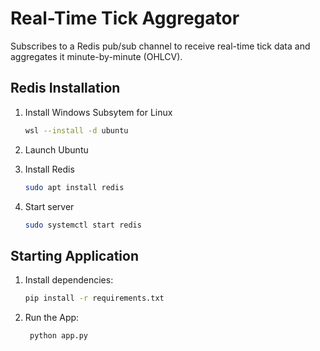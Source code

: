 # Real-Time Tick Aggregator

Subscribes to a Redis pub/sub channel to receive real-time tick data and aggregates it minute-by-minute (OHLCV).

## Redis Installation

1. Install Windows Subsytem for Linux 
   ```bash
   wsl --install -d ubuntu

2. Launch Ubuntu

3. Install Redis 
   ```bash
   sudo apt install redis

4. Start server
   ```bash
   sudo systemctl start redis

## Starting Application

1. Install dependencies:
   ```bash
   pip install -r requirements.txt

2. Run the App:
   ```bash
    python app.py
